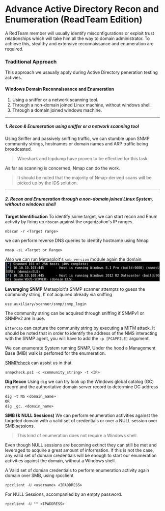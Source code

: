 # Advance Active Directory Recon and Enumeration (ReadTeam Edition)

A RedTeam member will usually identify misconfigurations or exploit trust relationships which will take him all the way to domain administrator. To achieve this, stealthy and extensive reconnaissance and enumeration are required.

### Traditional Approach
This approach we usaually apply during Active Directory peneration testing activies.

#### Windows Domain Reconnaissance and Enumeration
1. Using a sniffer or a network scanning tool.
2. Through a non-domain joined Linux machine, without windows shell.
3. Through a domain joined windows machine.
---
##### 1. Recon & Enumeration using sniffer or a network scanning tool

Using Sniffer and passively sniffing traffic, we can stumble upon SNMP community strings, hostnames or domain names and ARP traffic being broadcasted.
> Wireshark and tcpdump have proven to be effective for this task.

As far as scanning is concerned, Nmap can do the work.
> It should be noted that the majority of Nmap-derived scans will be picked up by the IDS solution.

---

##### 2. Recon and Enumeration through a non-domain joined Linux System, without a windows shell

**Target Identification**
To identify some target, we can start recon and Enum activity by firing up `nbscan` against the organization's IP ranges.
```
nbscan -r <Target range>
```

we can perform reverse DNS queries to identify hostname using Nmap
```
nmap -sL <Target or Range>
```

Also we can run Metasploit's `smb_version` module again the domain
![Metasploit smb_version module](img/msb_smb_ver.png)

**Leveraging SNMP**
Metasploit's SNMP scanner attempts to guess the community string, If not acquired already via sniffing
```
use auxiliary/scanner/snmp/snmp_login
```

The community string can be acquired through sniffing if SNMPv1 or SNMPv2 are in use.

`Ettercap` can capture the community string by executing a MITM attack. It should be noted that in order to identify the address of the NMS interacting with the SNMP agent, you will have to add the `-p [PCAPFILE]` argument.

We can enumerate System running SNMP, Under the hood a Management Base (MIB) walk is perfomed for the enumeration.

[SNMPcheck](https://www.nothink.org/codes/snmpcheck/) can assist us in that.
```
snmpcheck.ps1 -c <community_string> -t <IP>
```
**Dig Recon**
Using `dig` we can try look up the Windows global catalog (GC) record and the authoritative domain server record to determine DC address
```
dig -t NS <domain_name>
OR
dig _gc. <domain_name>
```

**SMB (& NULL Sessions)**
We can perform enumeration activities against the targeted  domain with a valid set of credentials or over a NULL session over SMB sessions.
> This kind of enumeration does not require a Windows shell.

Even though NULL sessions are becoming extinct they can still be met and leveraged to acquire a great amount of information. 
If this is not the case, any valid set of domain credentials will be enough to start our enumeration activities against the domain, without a Windows shell.

A Valid set of domian credentials to perform enumeration activity again domain over SMB, using rpcclient
```
rpcclient -U <username> <IPADDRESS>
```

For NULL Sessions, accompanied by an empty password.
```
rpcclient -U "" <IPADDRESS>
```